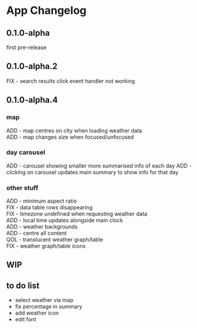 # App Changelog

## 0.1.0-alpha

first pre-release

## 0.1.0-alpha.2

FIX - search results click event handler not working

## 0.1.0-alpha.4

### map

ADD - map centres on city when loading weather data </br>
ADD - map changes size when focused/unfocused </br>

### day carousel

ADD - carousel showing smaller more summarised info of each day
ADD - clicking on carousel updates main summary to show info for that day

### other stuff

ADD - minimum aspect ratio </br>
FIX - data table rows disappearing</br>
FIX - timezone undefined when requesting weather data </br>
ADD - local time updates alongside main clock</br>
ADD - weather backgrounds </br>
ADD - centre all content</br>
QOL - translucent weather graph/table</br>
FIX - weather graph/table icons</br>

## WIP

## to do list

- select weather via map </br>
- fix percentage in summary </br>
- add weather icon </br>
- edit font </br>

